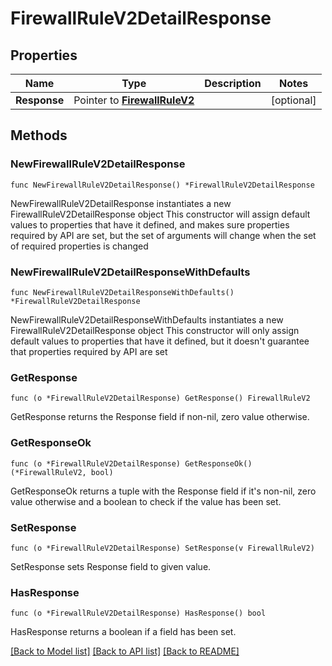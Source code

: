 # FirewallRuleV2DetailResponse

## Properties

Name | Type | Description | Notes
------------ | ------------- | ------------- | -------------
**Response** | Pointer to [**FirewallRuleV2**](FirewallRuleV2.md) |  | [optional] 

## Methods

### NewFirewallRuleV2DetailResponse

`func NewFirewallRuleV2DetailResponse() *FirewallRuleV2DetailResponse`

NewFirewallRuleV2DetailResponse instantiates a new FirewallRuleV2DetailResponse object
This constructor will assign default values to properties that have it defined,
and makes sure properties required by API are set, but the set of arguments
will change when the set of required properties is changed

### NewFirewallRuleV2DetailResponseWithDefaults

`func NewFirewallRuleV2DetailResponseWithDefaults() *FirewallRuleV2DetailResponse`

NewFirewallRuleV2DetailResponseWithDefaults instantiates a new FirewallRuleV2DetailResponse object
This constructor will only assign default values to properties that have it defined,
but it doesn't guarantee that properties required by API are set

### GetResponse

`func (o *FirewallRuleV2DetailResponse) GetResponse() FirewallRuleV2`

GetResponse returns the Response field if non-nil, zero value otherwise.

### GetResponseOk

`func (o *FirewallRuleV2DetailResponse) GetResponseOk() (*FirewallRuleV2, bool)`

GetResponseOk returns a tuple with the Response field if it's non-nil, zero value otherwise
and a boolean to check if the value has been set.

### SetResponse

`func (o *FirewallRuleV2DetailResponse) SetResponse(v FirewallRuleV2)`

SetResponse sets Response field to given value.

### HasResponse

`func (o *FirewallRuleV2DetailResponse) HasResponse() bool`

HasResponse returns a boolean if a field has been set.


[[Back to Model list]](../README.md#documentation-for-models) [[Back to API list]](../README.md#documentation-for-api-endpoints) [[Back to README]](../README.md)


